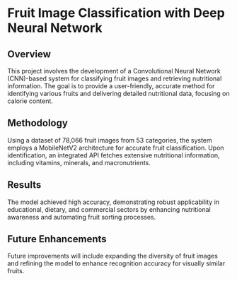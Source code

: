 # Fruit Image Classification with Deep Neural Network

## Overview
This project involves the development of a Convolutional Neural Network (CNN)-based system for classifying fruit images and retrieving nutritional information. The goal is to provide a user-friendly, accurate method for identifying various fruits and delivering detailed nutritional data, focusing on calorie content.

## Methodology
Using a dataset of 78,066 fruit images from 53 categories, the system employs a MobileNetV2 architecture for accurate fruit classification. Upon identification, an integrated API fetches extensive nutritional information, including vitamins, minerals, and macronutrients.

## Results
The model achieved high accuracy, demonstrating robust applicability in educational, dietary, and commercial sectors by enhancing nutritional awareness and automating fruit sorting processes.

## Future Enhancements
Future improvements will include expanding the diversity of fruit images and refining the model to enhance recognition accuracy for visually similar fruits.
